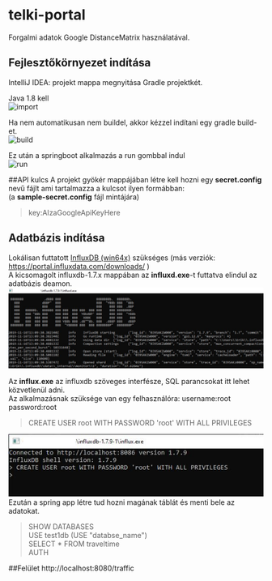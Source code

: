 # telki-portal
Forgalmi adatok Google DistanceMatrix használatával.

## Fejlesztőkörnyezet indítása
IntelliJ IDEA: projekt mappa megnyitása Gradle projektkét. 

Java 1.8 kell<br>
![import](res/1.JPG?raw=true "Import")

Ha nem automatikusan nem buildel, akkor kézzel indítani egy gradle build-et.<br>
![build](res/2.JPG?raw=true "Build")

Ez után a springboot alkalmazás a run gombbal indul<br>
![run](res/3.JPG?raw=true "Run")

##API kulcs
A projekt gyökér mappájában létre kell hozni egy **secret.config** nevű fájlt ami tartalmazza a kulcsot ilyen formábban:<br>
(a **sample-secret.config** fájl mintájára)
> key:AIzaGoogleApiKeyHere

## Adatbázis indítása
Lokálisan futtatott [InfluxDB (win64x)](https://dl.influxdata.com/influxdb/releases/influxdb-1.7.9_windows_amd64.zip) szükséges (más verziók: https://portal.influxdata.com/downloads/ )<br>
A kicsomagolt influxdb-1.7.x mappában az **influxd.exe**-t futtatva elindul az adatbázis deamon.<br>
![run](res/influxd.JPG?raw=true "Run")


Az **influx.exe** az influxdb szöveges interfésze, SQL parancsokat itt lehet közvetlenül adni.<br>
Az alkalmazásnak szüksége van egy felhasználóra: username:root password:root<br>
> CREATE USER root WITH PASSWORD 'root' WITH ALL PRIVILEGES

![run](res/createuser.JPG?raw=true "Run")<br>
Ezután a spring app létre tud hozni magának táblát és menti bele az adatokat.<br>
> SHOW DATABASES<br>
> USE test1db (USE "databse_name")<br>
> SELECT * FROM traveltime<br>
> AUTH<br>

##Felület
http://localhost:8080/traffic